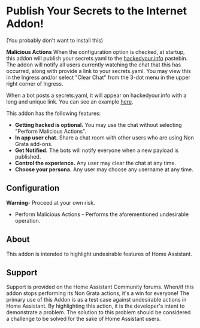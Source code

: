 # Publish Your Secrets to the Internet Addon!
(You probably don't want to install this)

**Malicious Actions**
When the configuration option is checked, at startup, this addon will publish your secrets.yaml to the [hackedyour.info](https://hackedyour.info) pastebin.  The addon will notify all users currently watching the chat that this has occurred, along with provide a link to your secrets.yaml. You may view this in the Ingress and/or select "Clear Chat" from the 3-dot menu in the upper right corner of Ingress.

When a bot posts a secrets.yaml, it will appear on hackedyour.info with a long and unique link. You can see an example [here](https://hackedyour.info/vtAvjHYnG6tx9Pdr).

This addon has the following features:
* **Getting hacked is optional.** You may use the chat without selecting "Perform Malicious Actions".
* **In app user chat.** Share a chat room with other users who are using Non Grata add-ons.
* **Get Notified.** The bots will notify everyone when a new payload is published.
* **Control the experience.** Any user may clear the chat at any time.
* **Choose your persona.** Any user may choose any username at any time.


## Configuration
**Warning**- Proceed at your own risk.
 * Perform Malicious Actions - Performs the aforementioned undesirable operation.

## About
This addon is intended to highlight undesirable features of Home Assistant.

## Support
Support is provided on the Home Assistant Community forums. When/if this addon stops performing its Non Grata actions, it's a win for everyone! The primary use of this Addon is as a test case against undesirable actions in Home Assistant. By highlighting this action, it is the developer's intent to demonstrate a problem. The solution to this problem should be considered a challenge to be solved for the sake of Home Assistant users.
